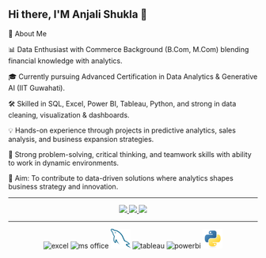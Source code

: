 ## Hi there, I'M Anjali Shukla 👋
 

🚀 About Me

📊 Data Enthusiast with Commerce Background (B.Com, M.Com) blending financial knowledge with analytics.

🎓 Currently pursuing Advanced Certification in Data Analytics & Generative AI (IIT Guwahati).

🛠 Skilled in SQL, Excel, Power BI, Tableau, Python, and strong in data cleaning, visualization & dashboards.

💡 Hands-on experience through projects in predictive analytics, sales analysis, and business expansion strategies.

🤝 Strong problem-solving, critical thinking, and teamwork skills with ability to work in dynamic environments.

🌟 Aim: To contribute to data-driven solutions where analytics shapes business strategy and innovation.

---
<p align="center">
  <a href="https://www.linkedin.com/in/anjali-shukla-1590b72b2/">
    <img src="https://img.shields.io/badge/-LinkedIn-blue?style=flat&logo=Linkedin&logoColor=white" />
  </a>
  <a href="mailto:shuklan040@gmail.com">
    <img src="https://img.shields.io/badge/-Gmail-D14836?style=flat&logo=Gmail&logoColor=white" />
  </a>
  <a href="https://www.instagram.com/anjali.shukla001?igsh=dWhjNjYxdzNjeTFl">
    <img src="https://img.shields.io/badge/-Instagram-E4405F?style=flat&logo=Instagram&logoColor=white" />
  </a>
</p>

--- 
<p align="center">
  <!-- Excel -->
  <img src="https://cdn.jsdelivr.net/gh/devicons/devicon/icons/microsoftsqlserver/microsoftsqlserver-plain.svg" alt="excel" width="40" height="40"/>  
  <!-- MS Office -->
  <img src="https://cdn-icons-png.flaticon.com/512/732/732221.png" alt="ms office" width="40" height="40"/>  
  <!-- MySQL -->
  <img src="https://raw.githubusercontent.com/devicons/devicon/master/icons/mysql/mysql-original.svg" alt="mysql" width="40" height="40"/>  
  <!-- Tableau -->
  <img src="https://cdn.worldvectorlogo.com/logos/tableau-software.svg" alt="tableau" width="40" height="40"/>  
  <!-- Power BI -->
  <img src="https://cdn.worldvectorlogo.com/logos/power-bi.svg" alt="powerbi" width="40" height="40"/>  
  <!-- Python -->
  <img src="https://raw.githubusercontent.com/devicons/devicon/master/icons/python/python-original.svg" alt="python" width="40" height="40"/>  
</p>


